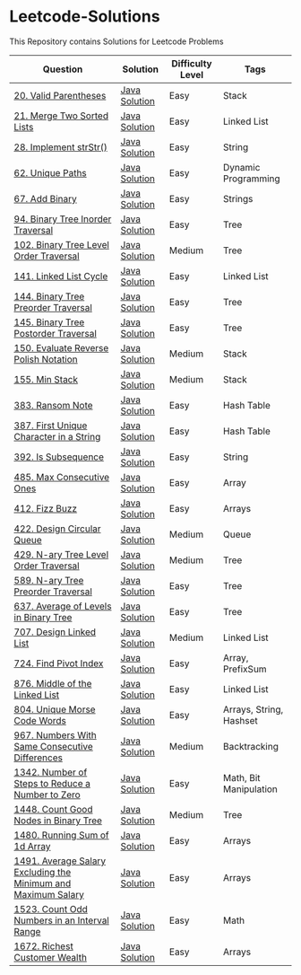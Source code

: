 # Leetcode-Solutions
This Repository contains Solutions for Leetcode Problems


| Question | Solution | Difficulty Level | Tags |
| --- | --- | --- | --- |
| [20. Valid Parentheses](https://leetcode.com/problems/valid-parentheses/) | [Java Solution](Stack/ValidParentheses.java) | Easy | Stack |
| [21. Merge Two Sorted Lists](https://leetcode.com/problems/merge-two-sorted-lists/) | [Java Solution](LinkedList/MergeTwoSortedList.java) | Easy | Linked List |
| [28. Implement strStr()](https://leetcode.com/problems/implement-strstr/) | [Java Solution](Strings/ImplementStrStr.java) | Easy | String |
| [62. Unique Paths](https://leetcode.com/problems/unique-paths/) | [Java Solution](DynamicProgramming/UniquePaths.java) | Easy | Dynamic Programming |
| [67. Add Binary](https://leetcode.com/problems/add-binary/) | [Java Solution](Strings/AddBinary.java) | Easy | Strings |
| [94. Binary Tree Inorder Traversal](https://leetcode.com/problems/binary-tree-inorder-traversal/) | [Java Solution](Tree/InOrderTraversal.java) | Easy | Tree |
| [102. Binary Tree Level Order Traversal](https://leetcode.com/problems/binary-tree-level-order-traversal/) | [Java Solution](Tree/LevelOrderTraversal.java) | Medium | Tree |
| [141. Linked List Cycle](https://leetcode.com/problems/linked-list-cycle/) | [Java Solution](LinkedList/LinkedListCycle.java) | Easy | Linked List |
| [144. Binary Tree Preorder Traversal](https://leetcode.com/problems/binary-tree-preorder-traversal/) | [Java Solution](Tree/PreorderTraversal.java) | Easy | Tree |
| [145. Binary Tree Postorder Traversal](https://leetcode.com/problems/binary-tree-postorder-traversal/) | [Java Solution](Tree/PostOrderTraversal.java) | Easy | Tree |
| [150. Evaluate Reverse Polish Notation](https://leetcode.com/problems/evaluate-reverse-polish-notation/) | [Java Solution](Stack/ReversePolishEvaluation.java) | Medium | Stack |
| [155. Min Stack](https://leetcode.com/problems/min-stack/) | [Java Solution](Stack/MinStack.java) | Medium | Stack |
| [383. Ransom Note](https://leetcode.com/problems/ransom-note/) | [Java Solution](HashTable/RansomNote.java) | Easy | Hash Table |
| [387. First Unique Character in a String](https://leetcode.com/problems/first-unique-character-in-a-string/) | [Java Solution](HashTable/FirstUniqueCharacter.java) | Easy | Hash Table |
| [392. Is Subsequence](https://leetcode.com/problems/is-subsequence/) | [Java Solution](Strings/IsSubsequence.java) | Easy | String |
| [485. Max Consecutive Ones](https://leetcode.com/problems/max-consecutive-ones/) | [Java Solution](Arrays/MaxConsecutiveOnes.java) | Easy | Array |
| [412. Fizz Buzz](https://leetcode.com/problems/fizz-buzz/) | [Java Solution](Arrays/FizzBuzz.java) | Easy | Arrays |
| [422. Design Circular Queue](https://leetcode.com/problems/design-circular-queue/) | [Java Solution](Queue/DesignCircularQueue.java) | Medium | Queue |
| [429. N-ary Tree Level Order Traversal](https://leetcode.com/problems/n-ary-tree-level-order-traversal/) | [Java Solution](Tree/NAryLevelOrderTraversal.java) | Medium | Tree |
| [589. N-ary Tree Preorder Traversal](https://leetcode.com/problems/n-ary-tree-preorder-traversal/) | [Java Solution](Tree/NAryPreorderTraversal.java) | Easy | Tree |
| [637. Average of Levels in Binary Tree](https://leetcode.com/problems/average-of-levels-in-binary-tree/) | [Java Solution](Tree/AverageLevelOfBinaryTree.java) | Easy | Tree |
| [707. Design Linked List](https://leetcode.com/problems/design-linked-list/) | [Java Solution](LinkedList/DesignLinkedList.java) | Medium | Linked List |
| [724. Find Pivot Index](https://leetcode.com/problems/find-pivot-index/) | [Java Solution](Arrays/PivotIndex.java) | Easy | Array, PrefixSum |
| [876. Middle of the Linked List](https://leetcode.com/problems/middle-of-the-linked-list/) | [Java Solution](LinkedList/MiddleNode.java) | Easy | Linked List |
| [804. Unique Morse Code Words](https://leetcode.com/problems/unique-morse-code-words/) | [Java Solution](Arrays/MorseCode.java) | Easy | Arrays, String, Hashset |
| [967. Numbers With Same Consecutive Differences](https://leetcode.com/problems/numbers-with-same-consecutive-differences/) | [Java Solution](Backtracking/ConsecutiveNumbersWithSameDiff.java) | Medium | Backtracking |
| [1342. Number of Steps to Reduce a Number to Zero](https://leetcode.com/problems/number-of-steps-to-reduce-a-number-to-zero/) | [Java Solution](BitManipulation/NumberOfStepsToReduceANumberToZero.java) | Easy | Math, Bit Manipulation |
| [1448. Count Good Nodes in Binary Tree](https://leetcode.com/problems/count-good-nodes-in-binary-tree/) | [Java Solution](Tree/GoodNodeInBinaryTree.java) | Medium | Tree |
| [1480. Running Sum of 1d Array](https://leetcode.com/problems/running-sum-of-1d-array/) | [Java Solution](Arrays/RunningSum.java) | Easy | Arrays |
| [1491. Average Salary Excluding the Minimum and Maximum Salary](https://leetcode.com/problems/average-salary-excluding-the-minimum-and-maximum-salary/) | [Java Solution](Arrays/AverageSalaryExcludingMinAndMax.java) | Easy | Arrays |
| [1523. Count Odd Numbers in an Interval Range](https://leetcode.com/problems/count-odd-numbers-in-an-interval-range/) | [Java Solution](Math/OddNumbersInGivenRange.java) | Easy | Math |
| [1672. Richest Customer Wealth](https://leetcode.com/problems/richest-customer-wealth/) | [Java Solution](Arrays/RichestCustomer.java) | Easy | Arrays |

